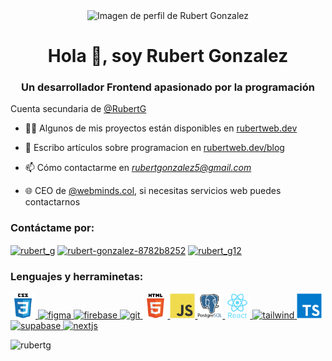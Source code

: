 <div align="center"><img src="https://avatars.githubusercontent.com/u/109540154?v=4" alt="Imagen de perfil de Rubert Gonzalez" width="260" /></div>
<h1 align="center">Hola 👋, soy Rubert Gonzalez</h1>
<h3 align="center">Un desarrollador Frontend apasionado por la programación</h3>

Cuenta secundaria de [@RubertG](https://github.com/RubertG)

- 👨‍💻 Algunos de mis proyectos están disponibles en [rubertweb.dev](https://rubertweb.dev)

- 📝 Escribo artículos sobre programacion en [rubertweb.dev/blog](https://rubertweb.dev/blog)

- 📫 Cómo contactarme en *rubertgonzalez5@gmail.com*

- 🌐 CEO de [@webminds.col](https://www.instagram.com/webminds.col/), si necesitas servicios web puedes contactarnos

<h3 align="left">Contáctame por:</h3>
<p align="left">
<a href="https://twitter.com/rubert_g" target="blank"><img align="center" src="https://raw.githubusercontent.com/rahuldkjain/github-profile-readme-generator/master/src/images/icons/Social/twitter.svg" alt="rubert_g" height="30" width="40" /></a>
<a href="https://linkedin.com/in/rubert-gonzalez-8782b8252" target="blank"><img align="center" src="https://raw.githubusercontent.com/rahuldkjain/github-profile-readme-generator/master/src/images/icons/Social/linked-in-alt.svg" alt="rubert-gonzalez-8782b8252" height="30" width="40" /></a>
<a href="https://instagram.com/rubert_g12" target="blank"><img align="center" src="https://raw.githubusercontent.com/rahuldkjain/github-profile-readme-generator/master/src/images/icons/Social/instagram.svg" alt="rubert_g12" height="30" width="40" /></a>
</p>

<h3 align="left">Lenguajes y herraminetas:</h3>
<p align="left"> <a href="https://www.w3schools.com/css/" target="_blank" rel="noreferrer"> <img src="https://raw.githubusercontent.com/devicons/devicon/master/icons/css3/css3-original-wordmark.svg" alt="css3" width="40" height="40"/> </a> <a href="https://www.figma.com/" target="_blank" rel="noreferrer"> <img src="https://www.vectorlogo.zone/logos/figma/figma-icon.svg" alt="figma" width="40" height="40"/> </a> <a href="https://firebase.google.com/" target="_blank" rel="noreferrer"> <img src="https://www.vectorlogo.zone/logos/firebase/firebase-icon.svg" alt="firebase" width="40" height="40"/> </a> <a href="https://git-scm.com/" target="_blank" rel="noreferrer"> <img src="https://www.vectorlogo.zone/logos/git-scm/git-scm-icon.svg" alt="git" width="40" height="40"/> </a> <a href="https://www.w3.org/html/" target="_blank" rel="noreferrer"> <img src="https://raw.githubusercontent.com/devicons/devicon/master/icons/html5/html5-original-wordmark.svg" alt="html5" width="40" height="40"/> </a> <a href="https://developer.mozilla.org/en-US/docs/Web/JavaScript" target="_blank" rel="noreferrer"> <img src="https://raw.githubusercontent.com/devicons/devicon/master/icons/javascript/javascript-original.svg" alt="javascript" width="40" height="40"/> </a> <a href="https://www.postgresql.org" target="_blank" rel="noreferrer"> <img src="https://raw.githubusercontent.com/devicons/devicon/master/icons/postgresql/postgresql-original-wordmark.svg" alt="postgresql" width="40" height="40"/> </a> <a href="https://reactjs.org/" target="_blank" rel="noreferrer"> <img src="https://raw.githubusercontent.com/devicons/devicon/master/icons/react/react-original-wordmark.svg" alt="react" width="40" height="40"/> </a> <a href="https://tailwindcss.com/" target="_blank" rel="noreferrer"> <img src="https://www.vectorlogo.zone/logos/tailwindcss/tailwindcss-icon.svg" alt="tailwind" width="40" height="40"/> </a> <a href="https://www.typescriptlang.org/" target="_blank" rel="noreferrer"> <img src="https://raw.githubusercontent.com/devicons/devicon/master/icons/typescript/typescript-original.svg" alt="typescript" width="40" height="40"/> </a> <a href="https://supabase.com/" target="_blank" rel="noreferrer"> <img src="https://encrypted-tbn0.gstatic.com/images?q=tbn:ANd9GcSXJBnTJrUr2ibKaXnYa9grtgfFEelreaCQJg&s" alt="supabase" width="40" height="40"/> </a> <a href="https://nextjs.org/" target="_blank" rel="noreferrer"> <img src="https://www.drupal.org/files/project-images/nextjs-icon-dark-background.png" alt="nextjs" width="40" height="40"/> </a></p>

<p><img align="left" src="https://github-readme-stats.vercel.app/api/top-langs?username=rubertg&show_icons=true&locale=en&layout=compact" alt="rubertg" /></p>
